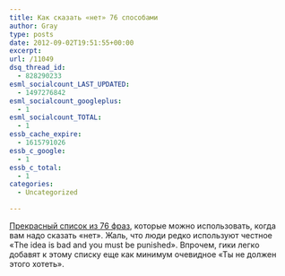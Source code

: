 ```yaml
---
title: Как сказать «нет» 76 способами
author: Gray
type: posts
date: 2012-09-02T19:51:55+00:00
excerpt:
url: /11049
dsq_thread_id:
  - 828290233
esml_socialcount_LAST_UPDATED:
  - 1497276842
esml_socialcount_googleplus:
  - 1
esml_socialcount_TOTAL:
  - 1
essb_cache_expire:
  - 1615791026
essb_c_google:
  - 1
essb_c_total:
  - 1
categories:
  - Uncategorized

---
```








[Прекрасный список из 76 фраз][1], которые можно использовать, когда вам надо сказать &#171;нет&#187;. Жаль, что люди редко используют честное &#171;The idea is bad and you must be punished&#187;. Впрочем, гики легко добавят к этому списку еще как минимум очевидное &#171;Ты не должен этого хотеть&#187;. 

 [1]: http://justinemusk.com/2012/08/26/76-easy-ways-to-say-no/